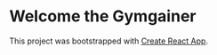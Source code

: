 # Welcome the Gymgainer

This project was bootstrapped with [Create React App](https://github.com/facebook/create-react-app).


